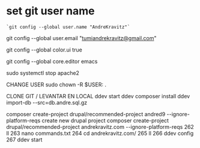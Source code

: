 

# set git user name

	`git config --global user.name "AndreKravitz"`


git config --global user.email "tumiandrekravitz@gmail.com"


git config --global color.ui true


git config --global core.editor emacs


   
sudo systemctl stop apache2

CHANGE USER
sudo chown -R $USER: .

CLONE GIT / LEVANTAR EN LOCAL
ddev start
ddev composer install
ddev import-db --src=db.andre.sql.gz


composer create-project drupal/recommended-project andred9 --ignore-platform-reqs
create new drupal project
composer create-project drupal/recommended-project andrekravitz.com --ignore-platform-reqs
  262  ll
  263  nano commands.txt
  264  cd andrekravitz.com/
  265  ll
  266  ddev config
  267  ddev start
